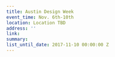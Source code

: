 ```yaml
---
title: Austin Design Week
event_time: Nov. 6th-10th
location: Location TBD
address: ''
link: 
summary: 
list_until_date: 2017-11-10 00:00:00 Z
---
```


